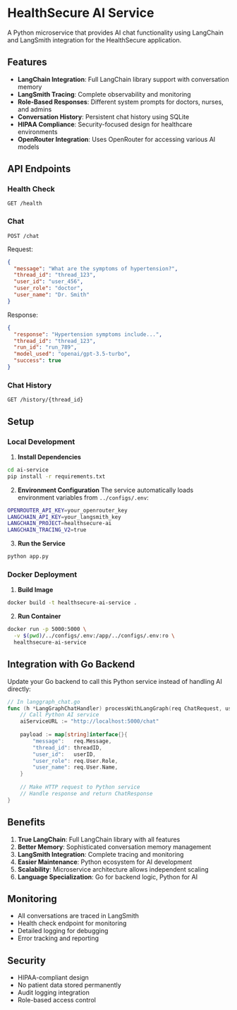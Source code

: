 # HealthSecure AI Service

A Python microservice that provides AI chat functionality using LangChain and LangSmith integration for the HealthSecure application.

## Features

- **LangChain Integration**: Full LangChain library support with conversation memory
- **LangSmith Tracing**: Complete observability and monitoring
- **Role-Based Responses**: Different system prompts for doctors, nurses, and admins
- **Conversation History**: Persistent chat history using SQLite
- **HIPAA Compliance**: Security-focused design for healthcare environments
- **OpenRouter Integration**: Uses OpenRouter for accessing various AI models

## API Endpoints

### Health Check
```
GET /health
```

### Chat
```
POST /chat
```
Request:
```json
{
  "message": "What are the symptoms of hypertension?",
  "thread_id": "thread_123",
  "user_id": "user_456", 
  "user_role": "doctor",
  "user_name": "Dr. Smith"
}
```

Response:
```json
{
  "response": "Hypertension symptoms include...",
  "thread_id": "thread_123",
  "run_id": "run_789",
  "model_used": "openai/gpt-3.5-turbo",
  "success": true
}
```

### Chat History
```
GET /history/{thread_id}
```

## Setup

### Local Development

1. **Install Dependencies**
```bash
cd ai-service
pip install -r requirements.txt
```

2. **Environment Configuration**
The service automatically loads environment variables from `../configs/.env`:
```bash
OPENROUTER_API_KEY=your_openrouter_key
LANGCHAIN_API_KEY=your_langsmith_key
LANGCHAIN_PROJECT=healthsecure-ai
LANGCHAIN_TRACING_V2=true
```

3. **Run the Service**
```bash
python app.py
```

### Docker Deployment

1. **Build Image**
```bash
docker build -t healthsecure-ai-service .
```

2. **Run Container**
```bash
docker run -p 5000:5000 \
  -v $(pwd)/../configs/.env:/app/../configs/.env:ro \
  healthsecure-ai-service
```

## Integration with Go Backend

Update your Go backend to call this Python service instead of handling AI directly:

```go
// In langgraph_chat.go
func (h *LangGraphChatHandler) processWithLangGraph(req ChatRequest, userID, threadID string) (*ChatResponse, error) {
    // Call Python AI service
    aiServiceURL := "http://localhost:5000/chat"
    
    payload := map[string]interface{}{
        "message":   req.Message,
        "thread_id": threadID,
        "user_id":   userID,
        "user_role": req.User.Role,
        "user_name": req.User.Name,
    }
    
    // Make HTTP request to Python service
    // Handle response and return ChatResponse
}
```

## Benefits

1. **True LangChain**: Full LangChain library with all features
2. **Better Memory**: Sophisticated conversation memory management  
3. **LangSmith Integration**: Complete tracing and monitoring
4. **Easier Maintenance**: Python ecosystem for AI development
5. **Scalability**: Microservice architecture allows independent scaling
6. **Language Specialization**: Go for backend logic, Python for AI

## Monitoring

- All conversations are traced in LangSmith
- Health check endpoint for monitoring
- Detailed logging for debugging
- Error tracking and reporting

## Security

- HIPAA-compliant design
- No patient data stored permanently
- Audit logging integration
- Role-based access control